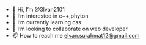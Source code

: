 - 👋 Hi, I’m @3lvan2101
- 👀 I’m interested in c++,phyton
- 🌱 I’m currently learning css
- 💞️ I’m looking to collaborate on web developer
- 📫 How to reach me elvan.surahmat12@gmail.com


<!---
3lvan2101/3lvan2101 is a ✨ special ✨ repository because its `README.md` (this file) appears on your GitHub profile.
You can click the Preview link to take a look at your changes.
--->
